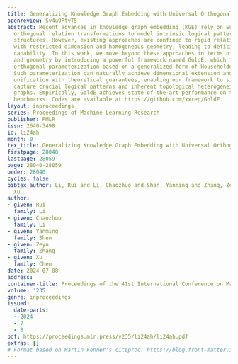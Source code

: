 ```yaml
---
title: Generalizing Knowledge Graph Embedding with Universal Orthogonal Parameterization
openreview: Sv4u9PtvT5
abstract: Recent advances in knowledge graph embedding (KGE) rely on Euclidean/hyperbolic
  orthogonal relation transformations to model intrinsic logical patterns and topological
  structures. However, existing approaches are confined to rigid relational orthogonalization
  with restricted dimension and homogeneous geometry, leading to deficient modeling
  capability. In this work, we move beyond these approaches in terms of both dimension
  and geometry by introducing a powerful framework named GoldE, which features a universal
  orthogonal parameterization based on a generalized form of Householder reflection.
  Such parameterization can naturally achieve dimensional extension and geometric
  unification with theoretical guarantees, enabling our framework to simultaneously
  capture crucial logical patterns and inherent topological heterogeneity of knowledge
  graphs. Empirically, GoldE achieves state-of-the-art performance on three standard
  benchmarks. Codes are available at https://github.com/xxrep/GoldE.
layout: inproceedings
series: Proceedings of Machine Learning Research
publisher: PMLR
issn: 2640-3498
id: li24ah
month: 0
tex_title: Generalizing Knowledge Graph Embedding with Universal Orthogonal Parameterization
firstpage: 28040
lastpage: 28059
page: 28040-28059
order: 28040
cycles: false
bibtex_author: Li, Rui and Li, Chaozhuo and Shen, Yanming and Zhang, Zeyu and Chen,
  Xu
author:
- given: Rui
  family: Li
- given: Chaozhuo
  family: Li
- given: Yanming
  family: Shen
- given: Zeyu
  family: Zhang
- given: Xu
  family: Chen
date: 2024-07-08
address:
container-title: Proceedings of the 41st International Conference on Machine Learning
volume: '235'
genre: inproceedings
issued:
  date-parts:
  - 2024
  - 7
  - 8
pdf: https://proceedings.mlr.press/v235/li24ah/li24ah.pdf
extras: []
# Format based on Martin Fenner's citeproc: https://blog.front-matter.io/posts/citeproc-yaml-for-bibliographies/
---
```

